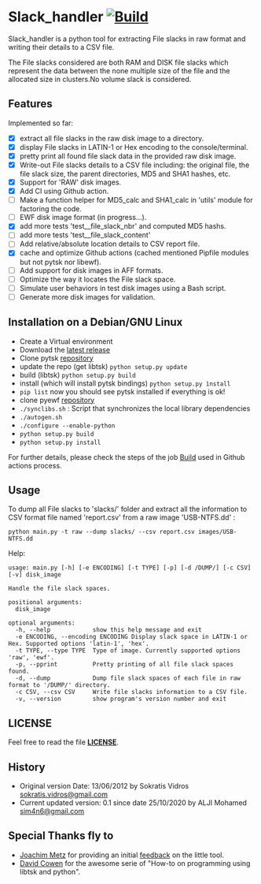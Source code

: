 Slack_handler [![Build](https://github.com/Sim4n6/Slack_handler/actions/workflows/main.yml/badge.svg?branch=master)](https://github.com/Sim4n6/Slack_handler/actions/workflows/main.yml)
=============

Slack_handler is a python tool for extracting File slacks in raw format and writing their details to a CSV file. 

The File slacks considered are both RAM and DISK file slacks which represent the data between the none multiple size of the file and the allocated size in clusters.No volume slack is considered.

## Features

Implemented so far:
- [x] extract all file slacks in the raw disk image to a directory.
- [x] display File slacks in LATIN-1 or Hex encoding to the console/terminal.
- [x] pretty print all found file slack data in the provided raw disk image.
- [x] Write-out File slacks details to a CSV file including: the original file, the file slack size, the parent directories, MD5 and SHA1 hashes, etc.
- [x] Support for 'RAW' disk images. 
- [x] Add CI using Github action. 
- [ ] Make a function helper for MD5_calc and SHA1_calc in 'utils' module for factoring the code.
- [ ] EWF disk image format (in progress...).
- [x] add more tests 'test__file_slack_nbr' and computed MD5 hashs.
- [ ] add more tests 'test__file_slack_content'
- [ ] Add relative/absolute location details to CSV report file.
- [x] cache and optimize Github actions (cached mentioned Pipfile modules but not pytsk nor libewf).
- [ ] Add support for disk images in AFF formats.
- [ ] Optimize the way it locates the File slack space.
- [ ] Simulate user behaviors in test disk images using a Bash script.
- [ ] Generate more disk images for validation.

## Installation on a Debian/GNU Linux

- Create a Virtual environment
- Download the [latest release](https://github.com/Sim4n6/Slack_handler/releases/latest) 
- Clone pytsk [repository](https://github.com/py4n6/pytsk)
- update the repo (get libtsk) ``python setup.py update``
- build (libtsk) ``python setup.py build`` 
- install (which will install pytsk bindings) ``python setup.py ìnstall``
- ``pip list`` now you should see pytsk installed if everything is ok! 
- clone pyewf [repository](https://github.com/libyal/libewf) 
- ``./synclibs.sh`` : Script that synchronizes the local library dependencies
- ``./autogen.sh`` 
- ``./configure --enable-python``
- ``python setup.py build``
- ``python setup.py install`` 

For further details, please check the steps of the job [Build](https://github.com/Sim4n6/Slack_handler/actions) used in Github actions process.

## Usage

To dump all File slacks to 'slacks/' folder and extract all the information to CSV format file named 'report.csv' from a raw image 'USB-NTFS.dd' :

```python main.py -t raw --dump slacks/ --csv report.csv images/USB-NTFS.dd```

Help: 

```
usage: main.py [-h] [-e ENCODING] [-t TYPE] [-p] [-d /DUMP/] [-c CSV] [-v] disk_image

Handle the file slack spaces.

positional arguments:
  disk_image

optional arguments:
  -h, --help            show this help message and exit
  -e ENCODING, --encoding ENCODING Display slack space in LATIN-1 or Hex. Supported options 'latin-1', 'hex'.
  -t TYPE, --type TYPE  Type of image. Currently supported options 'raw', 'ewf'.
  -p, --pprint          Pretty printing of all file slack spaces found.
  -d, --dump            Dump file slack spaces of each file in raw format to '/DUMP/' directory.
  -c CSV, --csv CSV     Write file slacks information to a CSV file.
  -v, --version         show program's version number and exit
```

## LICENSE

Feel free to read the file **[LICENSE](https://github.com/Sim4n6/Slack_handler/blob/master/LICENSE)**.

## History

- Original version Date: 13/06/2012 by Sokratis Vidros <sokratis.vidros@gmail.com>
- Current updated version: 0.1 since date 25/10/2020 by ALJI Mohamed <sim4n6@gmail.com>

## Special Thanks fly to 

- [Joachim Metz](https://twitter.com/joachimmetz) for providing an initial [feedback](https://open-source-dfir.slack.com/archives/CBG3B0Y82/p1603636784070600) on the little tool.
- [David Cowen](https://www.hecfblog.com/2015/02/automating-dfir-how-to-series-on.html) for the awesome serie of "How-to on programming using libtsk and python".
